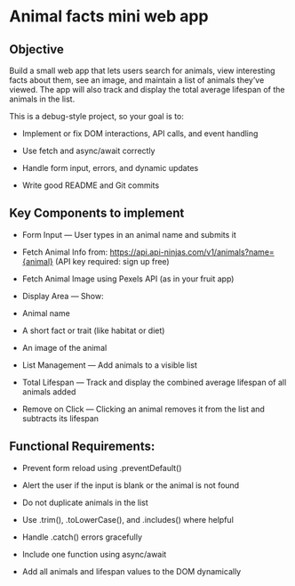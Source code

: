 # Animal facts mini web app

## Objective

Build a small web app that lets users search for animals, view interesting facts about them, see an image, and maintain a list of animals they’ve viewed. The app will also track and display the total average lifespan of the animals in the list.

This is a debug-style project, so your goal is to:

- Implement or fix DOM interactions, API calls, and event handling

- Use fetch and async/await correctly

- Handle form input, errors, and dynamic updates

- Write good README and Git commits

## Key Components to implement

- Form Input — User types in an animal name and submits it

- Fetch Animal Info from:
https://api.api-ninjas.com/v1/animals?name={animal}
(API key required: sign up free)

- Fetch Animal Image using Pexels API (as in your fruit app)

- Display Area — Show:

- Animal name

- A short fact or trait (like habitat or diet)

- An image of the animal

- List Management — Add animals to a visible list

- Total Lifespan — Track and display the combined average lifespan of all animals added

- Remove on Click — Clicking an animal removes it from the list and subtracts its lifespan

## Functional Requirements:

- Prevent form reload using .preventDefault()

- Alert the user if the input is blank or the animal is not found

- Do not duplicate animals in the list

- Use .trim(), .toLowerCase(), and .includes() where helpful

- Handle .catch() errors gracefully

- Include one function using async/await

- Add all animals and lifespan values to the DOM dynamically